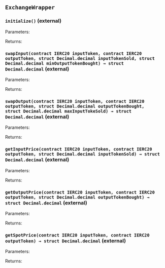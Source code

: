 ## `ExchangeWrapper`







### `initialize()` (external)





Parameters:

Returns:
### `swapInput(contract IERC20 inputToken, contract IERC20 outputToken, struct Decimal.decimal inputTokenSold, struct Decimal.decimal minOutputTokenBought) → struct Decimal.decimal` (external)





Parameters:

Returns:
### `swapOutput(contract IERC20 inputToken, contract IERC20 outputToken, struct Decimal.decimal outputTokenBought, struct Decimal.decimal maxInputTokeSold) → struct Decimal.decimal` (external)





Parameters:

Returns:
### `getInputPrice(contract IERC20 inputToken, contract IERC20 outputToken, struct Decimal.decimal inputTokenSold) → struct Decimal.decimal` (external)





Parameters:

Returns:
### `getOutputPrice(contract IERC20 inputToken, contract IERC20 outputToken, struct Decimal.decimal outputTokenBought) → struct Decimal.decimal` (external)





Parameters:

Returns:
### `getSpotPrice(contract IERC20 inputToken, contract IERC20 outputToken) → struct Decimal.decimal` (external)





Parameters:

Returns:
